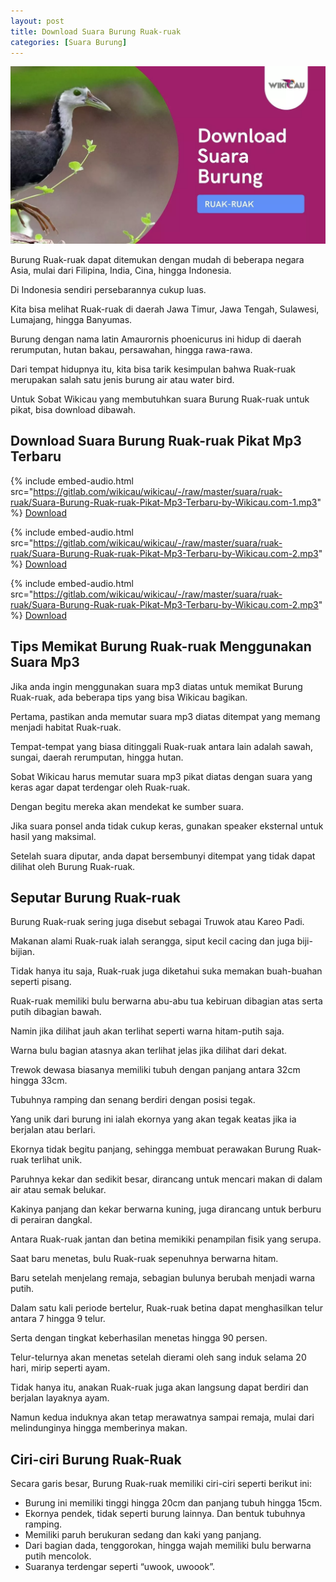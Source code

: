 ```yaml
---
layout: post
title: Download Suara Burung Ruak-ruak
categories: [Suara Burung]
---
```


![Download Suara Burung Ruak-ruak](/images/suara-burung-ruak-ruak.webp)

Burung Ruak-ruak dapat ditemukan dengan mudah di beberapa negara Asia, mulai dari Filipina, India, Cina, hingga Indonesia.

Di Indonesia sendiri persebarannya cukup luas.

Kita bisa melihat Ruak-ruak di daerah Jawa Timur, Jawa Tengah, Sulawesi, Lumajang, hingga Banyumas.

Burung dengan nama latin Amaurornis phoenicurus ini hidup di daerah rerumputan, hutan bakau, persawahan, hingga rawa-rawa.

Dari tempat hidupnya itu, kita bisa tarik kesimpulan bahwa Ruak-ruak merupakan salah satu jenis burung air atau water bird.

Untuk Sobat Wikicau yang membutuhkan suara Burung Ruak-ruak untuk pikat, bisa download dibawah.

## Download Suara Burung Ruak-ruak Pikat Mp3 Terbaru

{% include embed-audio.html src="https://gitlab.com/wikicau/wikicau/-/raw/master/suara/ruak-ruak/Suara-Burung-Ruak-ruak-Pikat-Mp3-Terbaru-by-Wikicau.com-1.mp3" %}
[Download](https://bit.ly/2IuFDII)

{% include embed-audio.html src="https://gitlab.com/wikicau/wikicau/-/raw/master/suara/ruak-ruak/Suara-Burung-Ruak-ruak-Pikat-Mp3-Terbaru-by-Wikicau.com-2.mp3" %}
[Download](https://bit.ly/2L8PBB9)

{% include embed-audio.html src="https://gitlab.com/wikicau/wikicau/-/raw/master/suara/ruak-ruak/Suara-Burung-Ruak-ruak-Pikat-Mp3-Terbaru-by-Wikicau.com-2.mp3" %}
[Download](https://bit.ly/2L8PBB9)

## Tips Memikat Burung Ruak-ruak Menggunakan Suara Mp3

Jika anda ingin menggunakan suara mp3 diatas untuk memikat Burung Ruak-ruak, ada beberapa tips yang bisa Wikicau bagikan.

Pertama, pastikan anda memutar suara mp3 diatas ditempat yang memang menjadi habitat Ruak-ruak.

Tempat-tempat yang biasa ditinggali Ruak-ruak antara lain adalah sawah, sungai, daerah rerumputan, hingga hutan.

Sobat Wikicau harus memutar suara mp3 pikat diatas dengan suara yang keras agar dapat terdengar oleh Ruak-ruak.

Dengan begitu mereka akan mendekat ke sumber suara.

Jika suara ponsel anda tidak cukup keras, gunakan speaker eksternal untuk hasil yang maksimal.

Setelah suara diputar, anda dapat bersembunyi ditempat yang tidak dapat dilihat oleh Burung Ruak-ruak.

## Seputar Burung Ruak-ruak

Burung Ruak-ruak sering juga disebut sebagai Truwok atau Kareo Padi.

Makanan alami Ruak-ruak ialah serangga, siput kecil cacing dan juga biji-bijian.

Tidak hanya itu saja, Ruak-ruak juga diketahui suka memakan buah-buahan seperti pisang.

Ruak-ruak memiliki bulu berwarna abu-abu tua kebiruan dibagian atas serta putih dibagian bawah.

Namin jika dilihat jauh akan terlihat seperti warna hitam-putih saja.

Warna bulu bagian atasnya akan terlihat jelas jika dilihat dari dekat.

Trewok dewasa biasanya memiliki tubuh dengan panjang antara 32cm hingga 33cm.

Tubuhnya ramping dan senang berdiri dengan posisi tegak.

Yang unik dari burung ini ialah ekornya yang akan tegak keatas jika ia berjalan atau berlari.

Ekornya tidak begitu panjang, sehingga membuat perawakan Burung Ruak-ruak terlihat unik.

Paruhnya kekar dan sedikit besar, dirancang untuk mencari makan di dalam air atau semak belukar.

Kakinya panjang dan kekar berwarna kuning, juga dirancang untuk berburu di perairan dangkal.

Antara Ruak-ruak jantan dan betina memikiki penampilan fisik yang serupa.

Saat baru menetas, bulu Ruak-ruak sepenuhnya berwarna hitam.

Baru setelah menjelang remaja, sebagian bulunya berubah menjadi warna putih.

Dalam satu kali periode bertelur, Ruak-ruak betina dapat menghasilkan telur antara 7 hingga 9 telur.

Serta dengan tingkat keberhasilan menetas hingga 90 persen.

Telur-telurnya akan menetas setelah dierami oleh sang induk selama 20 hari, mirip seperti ayam.

Tidak hanya itu, anakan Ruak-ruak juga akan langsung dapat berdiri dan berjalan layaknya ayam.

Namun kedua induknya akan tetap merawatnya sampai remaja, mulai dari melindunginya hingga memberinya makan.

## Ciri-ciri Burung Ruak-Ruak

Secara garis besar, Burung Ruak-ruak memiliki ciri-ciri seperti berikut ini:

- Burung ini memiliki tinggi hingga 20cm dan panjang tubuh hingga 15cm.
- Ekornya pendek, tidak seperti burung lainnya. Dan bentuk tubuhnya ramping.
- Memiliki paruh berukuran sedang dan kaki yang panjang.
- Dari bagian dada, tenggorokan, hingga wajah memiliki bulu berwarna putih mencolok.
- Suaranya terdengar seperti “uwook, uwoook”.
